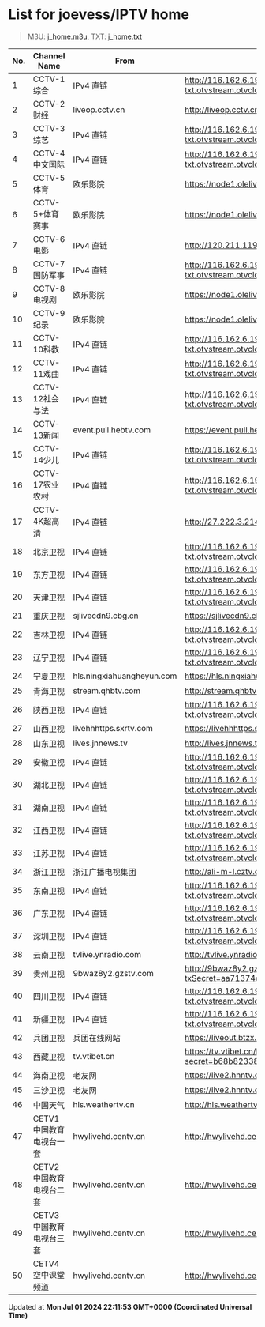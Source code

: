 # List for **joevess/IPTV home**

> M3U: [j_home.m3u](/j_home.m3u), TXT: [j_home.txt](/txt/j_home.txt)

| No. | Channel Name | From | Source |
| --- | ------------ | ---- | ------ |
| 1 | CCTV-1综合 | IPv4 直链 | <http://116.162.6.192/4403-txt.otvstream.otvcloud.com/otv/skcc/live/channel91/index.m3u8> |
| 2 | CCTV-2财经 | liveop.cctv.cn | <http://liveop.cctv.cn/hls/CCTV28bee868714f04ea2af79947bb9b46fc3H/playlist.m3u8> |
| 3 | CCTV-3综艺 | IPv4 直链 | <http://116.162.6.192/4403-txt.otvstream.otvcloud.com/otv/skcc/live/channel3/2300.m3u8> |
| 4 | CCTV-4中文国际 | IPv4 直链 | <http://116.162.6.192/4403-txt.otvstream.otvcloud.com/otv/skcc/live/channel4/1300.m3u8> |
| 5 | CCTV-5体育 | 欧乐影院 | <https://node1.olelive.com:6443/live/CCTV5HD/hls.m3u8> |
| 6 | CCTV-5+体育赛事 | 欧乐影院 | <https://node1.olelive.com:6443/live/CCTV5PHD/hls.m3u8> |
| 7 | CCTV-6电影 | IPv4 直链 | <http://120.211.119.222:809/hls/6/index.m3u8> |
| 8 | CCTV-7国防军事 | IPv4 直链 | <http://116.162.6.192/4403-txt.otvstream.otvcloud.com/otv/skcc/live/channel7/1300.m3u8> |
| 9 | CCTV-8电视剧 | 欧乐影院 | <https://node1.olelive.com:6443/live/CCTV8HD/hls.m3u8> |
| 10 | CCTV-9纪录 | 欧乐影院 | <https://node1.olelive.com:6443/live/CCTV9HD/hls.m3u8> |
| 11 | CCTV-10科教 | IPv4 直链 | <http://116.162.6.192/4403-txt.otvstream.otvcloud.com/otv/skcc/live/channel10/1300.m3u8> |
| 12 | CCTV-11戏曲 | IPv4 直链 | <http://116.162.6.192/4403-txt.otvstream.otvcloud.com/otv/skcc/live/channel41/1300.m3u8> |
| 13 | CCTV-12社会与法 | IPv4 直链 | <http://116.162.6.192/4403-txt.otvstream.otvcloud.com/otv/skcc/live/channel11/1300.m3u8> |
| 14 | CCTV-13新闻 | event.pull.hebtv.com | <https://event.pull.hebtv.com/jishi/cp4.m3u8> |
| 15 | CCTV-14少儿 | IPv4 直链 | <http://116.162.6.192/4403-txt.otvstream.otvcloud.com/otv/skcc/live/channel12/1300.m3u8> |
| 16 | CCTV-17农业农村 | IPv4 直链 | <http://116.162.6.192/4403-txt.otvstream.otvcloud.com/otv/skcc/live/channel90/2300.m3u8> |
| 17 | CCTV-4K超高清 | IPv4 直链 | <http://27.222.3.214/liveali-tp4k.cctv.cn/live/4K10M.stream/playlist.m3u8> |
| 18 | 北京卫视 | IPv4 直链 | <http://116.162.6.192/4403-txt.otvstream.otvcloud.com/otv/skcc/live/channel24/1300.m3u8> |
| 19 | 东方卫视 | IPv4 直链 | <http://116.162.6.192/4403-txt.otvstream.otvcloud.com/otv/skcc/live/channel26/1300.m3u8> |
| 20 | 天津卫视 | IPv4 直链 | <http://116.162.6.192/4403-txt.otvstream.otvcloud.com/otv/skcc/live/channel28/1300.m3u8> |
| 21 | 重庆卫视 | sjlivecdn9.cbg.cn | <https://sjlivecdn9.cbg.cn/202406291343/app_2/_definst_/ls_2.stream/chunklist.m3u8> |
| 22 | 吉林卫视 | IPv4 直链 | <http://116.162.6.192/4403-txt.otvstream.otvcloud.com/otv/skcc/live/channel20/1300.m3u8> |
| 23 | 辽宁卫视 | IPv4 直链 | <http://116.162.6.192/4403-txt.otvstream.otvcloud.com/otv/skcc/live/channel32/1300.m3u8> |
| 24 | 宁夏卫视 | hls.ningxiahuangheyun.com | <https://hls.ningxiahuangheyun.com/live/nxws1M.m3u8> |
| 25 | 青海卫视 | stream.qhbtv.com | <http://stream.qhbtv.com/qhws/sd/live.m3u8?_upt=0abcf5161719648656> |
| 26 | 陕西卫视 | IPv4 直链 | <http://116.162.6.192/4403-txt.otvstream.otvcloud.com/otv/skcc/live/channel55/1300.m3u8> |
| 27 | 山西卫视 | livehhhttps.sxrtv.com | <https://livehhhttps.sxrtv.com/lsdream/q8RVWgs/1000/z3sq4R0.m3u8> |
| 28 | 山东卫视 | lives.jnnews.tv | <http://lives.jnnews.tv/video/s10001-SDTV/index.m3u8> |
| 29 | 安徽卫视 | IPv4 直链 | <http://116.162.6.192/4403-txt.otvstream.otvcloud.com/otv/skcc/live/channel23/1300.m3u8> |
| 30 | 湖北卫视 | IPv4 直链 | <http://116.162.6.192/4403-txt.otvstream.otvcloud.com/otv/skcc/live/channel21/2300.m3u8> |
| 31 | 湖南卫视 | IPv4 直链 | <http://116.162.6.192/4403-txt.otvstream.otvcloud.com/otv/skcc/live/channel25/2300.m3u8> |
| 32 | 江西卫视 | IPv4 直链 | <http://116.162.6.192/4403-txt.otvstream.otvcloud.com/otv/skcc/live/channel22/1300.m3u8> |
| 33 | 江苏卫视 | IPv4 直链 | <http://116.162.6.192/4403-txt.otvstream.otvcloud.com/otv/skcc/live/channel18/2300.m3u8> |
| 34 | 浙江卫视 | 浙江广播电视集团 | <http://ali-m-l.cztv.com/channels/lantian/channel001/1080p.m3u8> |
| 35 | 东南卫视 | IPv4 直链 | <http://116.162.6.192/4403-txt.otvstream.otvcloud.com/otv/skcc/live/channel80/1300.m3u8> |
| 36 | 广东卫视 | IPv4 直链 | <http://116.162.6.192/4403-txt.otvstream.otvcloud.com/otv/skcc/live/channel16/1300.m3u8> |
| 37 | 深圳卫视 | IPv4 直链 | <http://116.162.6.192/4403-txt.otvstream.otvcloud.com/otv/skcc/live/channel17/1300.m3u8> |
| 38 | 云南卫视 | tvlive.ynradio.com | <http://tvlive.ynradio.com/live/yunnanweishi/chunks.m3u8> |
| 39 | 贵州卫视 | 9bwaz8y2.gzstv.com | <http://9bwaz8y2.gzstv.com/live/CH01_lo.m3u8?txSecret=aa71374ee1496016f2a4bd70f8a14dae&txTime=667FB3F0> |
| 40 | 四川卫视 | IPv4 直链 | <http://116.162.6.192/4403-txt.otvstream.otvcloud.com/otv/skcc/live/channel31/1300.m3u8> |
| 41 | 新疆卫视 | IPv4 直链 | <http://116.162.6.192/4403-txt.otvstream.otvcloud.com/otv/skcc/live/channel64/1300.m3u8> |
| 42 | 兵团卫视 | 兵团在线网站 | <https://liveout.btzx.com.cn/62ds9e/yil08g.m3u8> |
| 43 | 西藏卫视 | tv.vtibet.cn | <https://tv.vtibet.cn/live/vuXz3cg3TmRUYg.m3u8?secret=b68b82338b5e9fa5f531ccc569658a0c&time=667fb9e3> |
| 44 | 海南卫视 | 老友网 | <https://live2.hnntv.cn/srs/tv/lywsgq.m3u8?_upt=49ce2b571719651586> |
| 45 | 三沙卫视 | 老友网 | <https://live2.hnntv.cn/srs/tv/ssws.m3u8?_upt=9bb8a2cb1719652218> |
| 46 | 中国天气 | hls.weathertv.cn | <http://hls.weathertv.cn/tslslive/qCFIfHB/hls/live_sd.m3u8> |
| 47 | CETV1中国教育电视台一套 | hwylivehd.centv.cn | <http://hwylivehd.centv.cn/cetv1/ypd.m3u8> |
| 48 | CETV2中国教育电视台二套 | hwylivehd.centv.cn | <http://hwylivehd.centv.cn/cetv2/2020tsytk.m3u8> |
| 49 | CETV3中国教育电视台三套 | hwylivehd.centv.cn | <http://hwylivehd.centv.cn/cetv3/bjdm.m3u8> |
| 50 | CETV4空中课堂频道 | hwylivehd.centv.cn | <http://hwylivehd.centv.cn/cetv4/zjpd.m3u8> |

Updated at **Mon Jul 01 2024 22:11:53 GMT+0000 (Coordinated Universal Time)**
